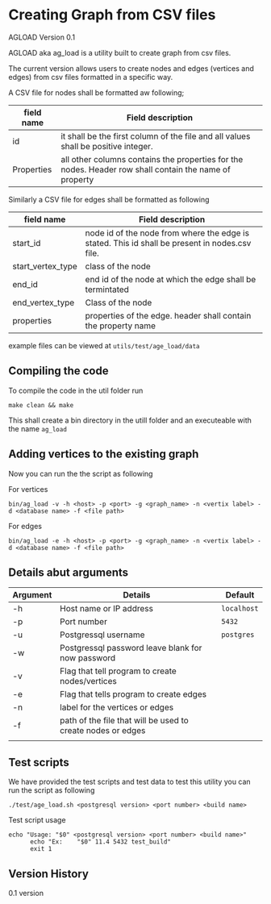 # Creating Graph from CSV files

AGLOAD Version 0.1

AGLOAD aka ag_load is a utility built to create graph from csv files. 

The current version allows users to create nodes and edges (vertices and edges) from csv files formatted in a specific way. 

A CSV file for nodes shall be formatted aw following; 

| field name | Field description                                            |
| ---------- | ------------------------------------------------------------ |
| id         | it shall be the first column of the file and all values shall be positive integer. |
| Properties | all other columns contains the properties for the nodes. Header row shall contain the name of property |

Similarly a CSV file for edges shall be formatted as following 

| field name        | Field description                                            |
| ----------------- | ------------------------------------------------------------ |
| start_id          | node id of the node from where the edge is stated. This id shall be present in nodes.csv file. |
| start_vertex_type | class of the node                                            |
| end_id            | end id of the node at which the edge shall be termintated    |
| end_vertex_type   | Class of the node                                            |
| properties        | properties of the edge. header shall contain the property name |

example files can be viewed at `utils/test/age_load/data`

## Compiling the code 

To compile the code in the util folder run 
```
make clean && make
```

This shall create a bin directory in the utill folder and an executeable with the name `ag_load` 

## Adding vertices to the existing graph 

Now you can run the the script as following 

For vertices 

```
bin/ag_load -v -h <host> -p <port> -g <graph_name> -n <vertix label> -d <database name> -f <file path> 
```

For edges 

```
bin/ag_load -e -h <host> -p <port> -g <graph_name> -n <vertix label> -d <database name> -f <file path> 
```

## Details abut arguments 

| Argument | Details                                                     | Default     |
| -------- | ----------------------------------------------------------- | ----------- |
| -h       | Host name or IP address                                     | `localhost` |
| -p       | Port number                                                 | `5432`      |
| -u       | Postgressql username                                        | `postgres`  |
| -w       | Postgressql password leave blank for now password           |             |
| -v       | Flag that tell program to create nodes/vertices             |             |
| -e       | Flag that tells program to create edges                     |             |
| -n       | label for the vertices or edges                             |             |
| -f       | path of the file that will be used to create nodes or edges |             |
|          |                                                             |             |

## Test scripts

We have provided the test scripts and test data to test this utility you can run the script as following 

```shell
./test/age_load.sh <postgresql version> <port number> <build name>
```

Test script usage 

```
echo "Usage: "$0" <postgresql version> <port number> <build name>"
      echo "Ex:    "$0" 11.4 5432 test_build"
      exit 1
```



## Version History 

0.1 version 
